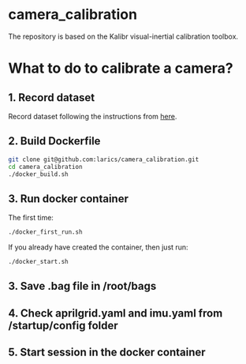 # camera_calibration
The repository is based on the Kalibr visual-inertial calibration toolbox.

# What to do to calibrate a camera?
## 1. Record dataset
Record dataset following the instructions from [here](https://gist.github.com/aivano/216e867906534db66d70c3f9972e9e3b).
## 2. Build Dockerfile
```sh
git clone git@github.com:larics/camera_calibration.git
cd camera_calibration
./docker_build.sh
```
## 3. Run docker container
The first time:
```sh
./docker_first_run.sh
```
If you already have created the container, then just run:
```sh
./docker_start.sh
```
## 3. Save .bag file in /root/bags
## 4. Check aprilgrid.yaml and imu.yaml from /startup/config folder 
## 5. Start session in the docker container
